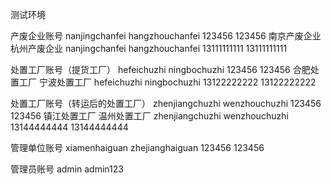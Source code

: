 测试环境

产废企业账号
nanjingchanfei							hangzhouchanfei
123456									123456
南京产废企业								杭州产废企业
nanjingchanfei							hangzhouchanfei
13111111111							        13111111111

处置工厂账号（提货工厂）
hefeichuzhi								ningbochuzhi
123456									123456
合肥处置工厂								宁波处置工厂
hefeichuzhi								ningbochuzhi
13122222222							13122222222

处置工厂账号（转运后的处置工厂）
zhenjiangchuzhi							wenzhouchuzhi
123456									123456
镇江处置工厂								温州处置工厂
zhenjiangchuzhi							wenzhouchuzhi
13144444444							13144444444

管理单位账号
xiamenhaiguan							zhejianghaiguan
123456									123456

管理员账号
admin
admin123